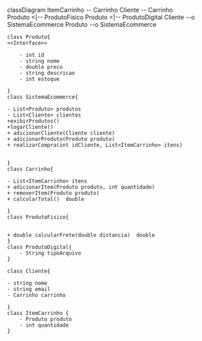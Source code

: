 classDiagram
    ItemCarrinho -- Carrinho
    Cliente -- Carrinho    
    Produto <|-- ProdutoFisico
    Produto <|-- ProdutoDigital
    Cliente --o SistemaEcommerce
    Produto --o SistemaEcommerce
   

    class Produto{
    <<Interface>>
    
        - int id
        - string nome
        - double preco
        - string descricao
        - int estoque

    }
    class SistemaEcommerce{
    
    - List<Produto> produtos
    - List<Cliente> clientes
    +exibirProdutos()
    +logarCliente()
    + adicionarCliente(Cliente cliente)
    + adicionarProduto(Produto produto)
    + realizarCompra(int idCliente, List<ItemCarrinho> itens)


    }
    class Carrinho{
    
    - List<ItemCarrinho> itens
    + adicionarItem(Produto produto, int quantidade)
    + removerItem(Produto produto)
    + calcularTotal()  double

    }
    class ProdutoFisico{
      
    
    + double calcularFrete(double distancia)  double
    }
    class ProdutoDigital{
        - String tipoArquivo
    }

    class Cliente{

    - string nome
    - string email
    - Carrinho carrinho
    
    }
    class ItemCarrinho {
        - Produto produto
        - int quantidade
    }
    
    
    